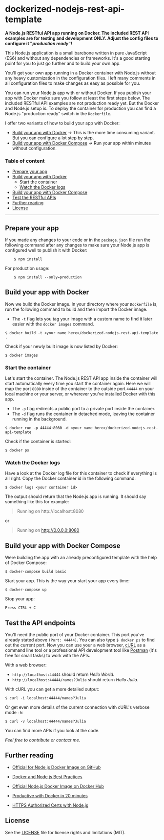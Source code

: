 # dockerized-nodejs-rest-api-template

**A Node.js RESTful API app running on Docker. The included REST API examples are for testing and development ONLY. Adjust the config files to configure it "*production ready*"!**

This Node.js application is a small barebone written in pure JavaScript (ES6) and without any dependencies or frameworks. It's a good starting point for you to just go further and to build your own app.

You'll get your own app running in a Docker container with Node.js without any heavy customization in the configuration files. I left many comments in all configuration files to make changes as easy as possible for you.

You can run your Node.js app with or without Docker. If you publish your app with Docker make sure you follow at least the first steps below. The included RESTful API examples are not production ready yet. But the Docker and Node.js setup is. To deploy the container for production you can find a Node.js "production ready" switch in the `Dockerfile`.

I offer two variants of how to build your app with Docker:
- [Build your app with Docker](#build-your-app-with-docker) -> This is the more time consuming variant. But you can configure a lot step by step.
- [Build your app with Docker Compose](#build-your-app-with-docker-compose) -> Run your app within minutes without configuration.

### Table of content

- [Prepare your app](#prepare-your-app)
- [Build your app with Docker](#build-your-app-with-docker)
    - [Start the container](#start-the-container)
    - [Watch the Docker logs](#watch-the-docker-logs)
- [Build your app with Docker Compose](#build-your-app-with-docker-compose)
- [Test the RESTful APIs](#test-the-restful-apis)
- [Further reading](#further-reading)
- [License](#license)

----

## Prepare your app

If you made any changes to your code or in the `package.json` file run the following command after any changes to make sure your Node.js app is configured well to publish it with Docker:

~~~
    $ npm install
~~~

For production usage:

~~~
    $ npm install --only=production
~~~

## Build your app with Docker

Now we build the Docker image. In your directory where your `Dockerfile` is, run the following command to build and then import the Docker image.

- The `-t` flag lets you tag your image with a custom name to find it later easier with the `docker images` command.

~~~
$ docker build -t <your name here>/dockerized-nodejs-rest-api-template .
~~~

Check if your newly built image is now listed by Docker:

~~~
$ docker images
~~~

### Start the container

Let's start the container. The Node.js REST API app inside the container will start automatically every time you start the container again. Here we will map the port `8080` inside of the container to the outside port `44444` on your local machine or your server, or wherever you've installed Docker with this app.

- The `-p` flag redirects a public port to a private port inside the container.
- The `-d` flag runs the container in detached mode, leaving the container running in the background.

~~~
$ docker run -p 44444:8080 -d <your name here>/dockerized-nodejs-rest-api-template
~~~

Check if the container is started:

~~~
$ docker ps
~~~

### Watch the Docker logs

Have a look at the Docker log file for this container to check if everything is all right. Copy the Docker container id in the following command:

~~~
$ docker logs <your container id>
~~~

The output should return that the Node.js app is running. It should say something like this for example:

> Running on http://localhost:8080

or

> Running on http://0.0.0.0:8080

## Build your app with Docker Compose

Were building the app with an already preconfigured template with the help of Docker Compose:

~~~
$ docker-compose build basic
~~~

Start your app. This is the way your start your app every time:

~~~
$ docker-compose up
~~~

Stop your app:
~~~
Press CTRL + C
~~~

## Test the API endpoints

You'll need the public port of your Docker container. This port you've already stated above `(Port: 44444)`. You can also type `$ docker ps` to find out the current port. Now you can use your a web browser, [cURL](https://curl.haxx.se/) as a command line tool or a professional API development tool like [Postman](https://www.getpostman.com/) (it's free for small tasks) to work with the APIs.

With a web browser:
- `http://localhost:44444` should return *Hello World*.
- `http://localhost:44444/names?Julia` should return *Hello Julia*.

With cURL you can get a more detailed output:
~~~
$ curl -i localhost:44444/names?Julia
~~~

Or get even more details of the current connection with cURL's verbose mode `-h`:

~~~
$ curl -v localhost:44444/names?Julia
~~~

You can find more APIs if you look at the code.

*Feel free to contribute or contact me.*

## Further reading

- [Official for Node.js Docker Image on GitHub](https://github.com/nodejs/docker-node)
- [Docker and Node.js Best Practices](https://github.com/nodejs/docker-node/blob/master/docs/BestPractices.md)
- [Official Node.js Docker Image on Docker Hub](https://hub.docker.com/_/node/)
- [Productive with Docker in 20 minutes](https://engineering.circle.com/productive-with-docker-in-20-minutes-8997297a35bb)

- [HTTPS Authorized Certs with Node.js](https://engineering.circle.com/https-authorized-certs-with-node-js-315e548354a2)

## License

See the [LICENSE](LICENSE) file for license rights and limitations (MIT).
